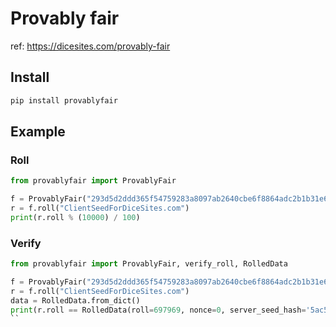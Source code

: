 # Provably fair

ref: <https://dicesites.com/provably-fair>

## Install

```sh
pip install provablyfair
```

## Example

### Roll

```python
from provablyfair import ProvablyFair

f = ProvablyFair("293d5d2ddd365f54759283a8097ab2640cbe6f8864adc2b1b31e65c14c999f04")
r = f.roll("ClientSeedForDiceSites.com")
print(r.roll % (10000) / 100)
```

### Verify

```py
from provablyfair import ProvablyFair, verify_roll, RolledData

f = ProvablyFair("293d5d2ddd365f54759283a8097ab2640cbe6f8864adc2b1b31e65c14c999f04")
r = f.roll("ClientSeedForDiceSites.com")
data = RolledData.from_dict()
print(r.roll == RolledData(roll=697969, nonce=0, server_seed_hash='5ac59780d512265230d5efb3cc238886dc1b457a80b54fbf1f920b99c6505801', client_seed='ClientSeedForDiceSites.com'))
``
